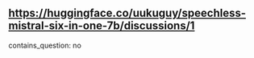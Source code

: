 ## https://huggingface.co/uukuguy/speechless-mistral-six-in-one-7b/discussions/1

contains_question: no